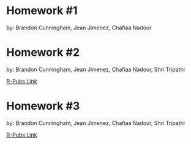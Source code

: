 # Homework #1

by: Brandon Cunningham, Jean Jimenez, Chafiaa Nadour


# Homework #2

by: Brandon Cunningham, Jean Jimenez, Chafiaa Nadour, Shri Tripathi

[R-Pubs Link](http://rpubs.com/sleepysloth12/1240729)



# Homework #3

by: Brandon Cunningham, Jean Jimenez, Chafiaa Nadour, Shri Tripathi

[R-Pubs Link](http://rpubs.com/sleepysloth12/1249571)
